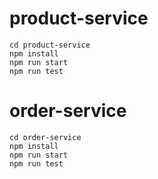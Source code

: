 # product-service

    cd product-service
    npm install
    npm run start
    npm run test

# order-service

    cd order-service
    npm install
    npm run start
    npm run test
